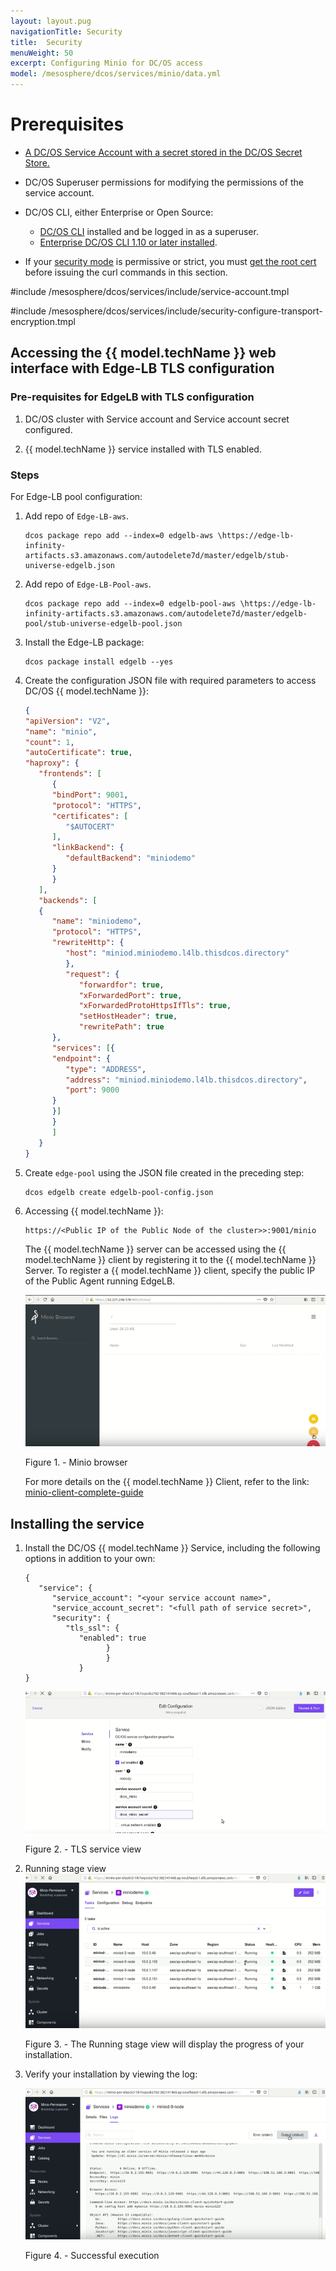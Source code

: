 ```yaml
---
layout: layout.pug
navigationTitle: Security
title:  Security
menuWeight: 50
excerpt: Configuring Minio for DC/OS access
model: /mesosphere/dcos/services/minio/data.yml
---
```


# Prerequisites
- [A DC/OS Service Account with a secret stored in the DC/OS Secret Store.](/mesosphere/dcos/latest/security/ent/service-auth/custom-service-auth/)
- DC/OS Superuser permissions for modifying the permissions of the service account.

- DC/OS CLI, either Enterprise or Open Source:
   - [DC/OS CLI](/mesosphere/dcos/1.10/cli/install/) installed and be logged in as a superuser.
   - [Enterprise DC/OS CLI 1.10 or later installed](/mesosphere/dcos/1.10/cli/enterprise-cli/#ent-cli-install).
- If your [security mode](/mesosphere/dcos/1.10/security/ent/) is permissive or strict, you must [get the root cert](/mesosphere/dcos/1.10/security/ent/tls-ssl/get-cert/) before issuing the curl commands in this section.

#include /mesosphere/dcos/services/include/service-account.tmpl

#include /mesosphere/dcos/services/include/security-configure-transport-encryption.tmpl

## Accessing the {{ model.techName }} web interface with Edge-LB TLS configuration

### Pre-requisites for EdgeLB with TLS configuration
1. DC/OS cluster with Service account and Service account secret configured.

1. {{ model.techName }} service installed with TLS enabled.

### Steps


For Edge-LB pool configuration:
1. Add repo of `Edge-LB-aws`.
   ```shell
   dcos package repo add --index=0 edgelb-aws \https://edge-lb-infinity-artifacts.s3.amazonaws.com/autodelete7d/master/edgelb/stub-universe-edgelb.json
   ```
1. Add repo of `Edge-LB-Pool-aws`.
   ```shell
   dcos package repo add --index=0 edgelb-pool-aws \https://edge-lb-infinity-artifacts.s3.amazonaws.com/autodelete7d/master/edgelb-pool/stub-universe-edgelb-pool.json
   ```
1. Install the Edge-LB package:
   ```shell
   dcos package install edgelb --yes
   ``` 
1. Create the configuration JSON file with required parameters to access DC/OS {{ model.techName }}:
   ```json
   {
   "apiVersion": "V2",
   "name": "minio",
   "count": 1,
   "autoCertificate": true,
   "haproxy": {
      "frontends": [
         {
         "bindPort": 9001,
         "protocol": "HTTPS",
         "certificates": [
            "$AUTOCERT"
         ],
         "linkBackend": {
            "defaultBackend": "miniodemo"
         }
         }
      ],
      "backends": [
      {
         "name": "miniodemo",
         "protocol": "HTTPS",
         "rewriteHttp": {
            "host": "miniod.miniodemo.l4lb.thisdcos.directory"
            },
            "request": {
               "forwardfor": true,
               "xForwardedPort": true,
               "xForwardedProtoHttpsIfTls": true,
               "setHostHeader": true,
               "rewritePath": true
         },
         "services": [{
         "endpoint": {
            "type": "ADDRESS",
            "address": "miniod.miniodemo.l4lb.thisdcos.directory",
            "port": 9000
         }
         }]
         }
         ]
      }
   }

   ```
1. Create `edge-pool` using the JSON file created in the preceding step:
   ```shell
   dcos edgelb create edgelb-pool-config.json
   ```    
1. Accessing {{ model.techName }}:
   ```shell
   https://<Public IP of the Public Node of the cluster>>:9001/minio
   ```  
   The {{ model.techName }} server can be accessed using the {{ model.techName }} client by registering it to the {{ model.techName }} Server. To register a {{ model.techName }} client, specify the public IP of the Public Agent running EdgeLB.

   [<img src="../img/edgelb_with_tls.png" alt="With TLS"/>](../img/edgelb_with_tls.png)

   Figure 1. - Minio browser 

   For more details on the {{ model.techName }} Client, refer to the link:
   [minio-client-complete-guide](https://docs.minio.io/docs/minio-client-complete-guide.html)  

## Installing the service

1. Install the DC/OS {{ model.techName }} Service, including the following options in addition to your own:

   ```shell
   {
      "service": {
         "service_account": "<your service account name>",
         "service_account_secret": "<full path of service secret>",
         "security": {
            "tls_ssl": {
               "enabled": true
                     }
                     }
               }
   }
   ```

   [<img src="../img/TLS_Service.png" alt="TLS Service View"/>](../img/TLS_Service.png)

   Figure 2. - TLS service view
1. Running stage view
   [<img src="../img/TLS_Running_Stage.png" alt="TLS Running Stage"/>](../img/Running_Stage1.png)

   Figure 3. - The Running stage view will display the progress of your installation.

1. Verify your installation by viewing the log:

   [<img src="../img/TLS_Successful_Execution.png" alt="TLS Successful Execution"/>](../img/TLS_Successful_Execution.png)

   Figure 4. - Successful execution

